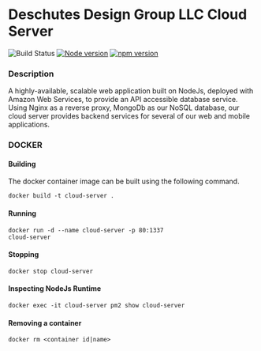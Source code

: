 # Deschutes Design Group LLC Cloud Server

![Build Status](https://codebuild.us-west-2.amazonaws.com/badges?uuid=eyJlbmNyeXB0ZWREYXRhIjoidGR5T3JCV2xnSlVjdW56MHJZTy9aL2luMmNYelpoWlRKdWw0OHJ2ZFdEU0pVM1lEcWROQ252OTVVdnhQZk1JVVAwdlMzMS9Lc1hOS09BS3Q3K21SSG4wPSIsIml2UGFyYW1ldGVyU3BlYyI6ImxlMWM1RHV2Y0ZhdzBBeGEiLCJtYXRlcmlhbFNldFNlcmlhbCI6MX0%3D&branch=master)
[![Node version](https://img.shields.io/node/v/parse-server.svg?style=flat)](http://nodejs.org/download/)
[![npm version](https://badge.fury.io/js/parse-server.svg)](https://badge.fury.io/js/express)

### Description

A highly-available, scalable web application built on NodeJs, deployed with Amazon Web Services, to provide an API accessible database service. Using Nginx as a reverse proxy, MongoDb as our NoSQL database, our cloud server provides backend services for several of our web and mobile applications.

### DOCKER

#### Building

The docker container image can be built using the following command.

<code>docker build -t cloud-server .</code>

#### Running

<code>docker run -d --name cloud-server -p 80:1337 cloud-server</code>

#### Stopping

<code>docker stop cloud-server</code>

#### Inspecting NodeJs Runtime

<code>docker exec -it cloud-server pm2 show cloud-server</code>

#### Removing a container

<code>docker rm <container id|name></code>